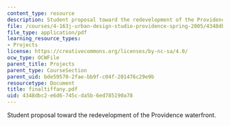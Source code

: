 ```yaml
---
content_type: resource
description: Student proposal toward the redevelopment of the Providence waterfront.
file: /courses/4-163j-urban-design-studio-providence-spring-2005/4348dbc2e6d6745cda5b6ed785190a78_finaltiffany.pdf
file_type: application/pdf
learning_resource_types:
- Projects
license: https://creativecommons.org/licenses/by-nc-sa/4.0/
ocw_type: OCWFile
parent_title: Projects
parent_type: CourseSection
parent_uid: bde59570-2fae-bb9f-c04f-201476c29e9b
resourcetype: Document
title: finaltiffany.pdf
uid: 4348dbc2-e6d6-745c-da5b-6ed785190a78
---
```

Student proposal toward the redevelopment of the Providence waterfront.